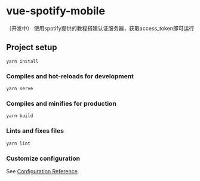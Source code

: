 # vue-spotify-mobile
（开发中）
使用spotify提供的教程搭建认证服务器，获取access_token即可运行

## Project setup
```
yarn install
```

### Compiles and hot-reloads for development
```
yarn serve
```

### Compiles and minifies for production
```
yarn build
```

### Lints and fixes files
```
yarn lint
```

### Customize configuration
See [Configuration Reference](https://cli.vuejs.org/config/).
